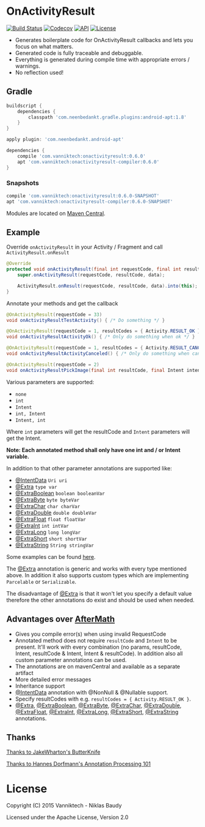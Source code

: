 # OnActivityResult

[![Build Status](https://travis-ci.org/vanniktech/OnActivityResult.svg?branch=master)](https://travis-ci.org/vanniktech/OnActivityResult?branch=master)
[![Codecov](https://codecov.io/github/vanniktech/OnActivityResult/coverage.svg?branch=master)](https://codecov.io/github/vanniktech/OnActivityResult?branch=master)
[![API](https://img.shields.io/badge/API-15%2B-brightgreen.svg?style=flat)](https://android-arsenal.com/api?level=15)
[![License](http://img.shields.io/:license-apache-blue.svg)](http://www.apache.org/licenses/LICENSE-2.0.html)

* Generates boilerplate code for OnActivityResult callbacks and lets you focus on what matters.
* Generated code is fully traceable and debuggable.
* Everything is generated during compile time with appropriate errors / warnings.
* No reflection used!

## Gradle

```groovy
buildscript {
    dependencies {
        classpath 'com.neenbedankt.gradle.plugins:android-apt:1.8'
    }
}

apply plugin: 'com.neenbedankt.android-apt'

dependencies {
    compile 'com.vanniktech:onactivityresult:0.6.0'
    apt 'com.vanniktech:onactivityresult-compiler:0.6.0'
}
```

### Snapshots

```groovy
compile 'com.vanniktech:onactivityresult:0.6.0-SNAPSHOT'
apt 'com.vanniktech:onactivityresult-compiler:0.6.0-SNAPSHOT'
```

Modules are located on [Maven Central](https://oss.sonatype.org/#nexus-search;quick~onactivityresult).

## Example

Override `onActivityResult` in your Activity / Fragment and call `ActivityResult.onResult`

```java
@Override
protected void onActivityResult(final int requestCode, final int resultCode, final Intent data) {
    super.onActivityResult(requestCode, resultCode, data);

    ActivityResult.onResult(requestCode, resultCode, data).into(this);
}
```

Annotate your methods and get the callback

```java
@OnActivityResult(requestCode = 33)
void onActivityResultTestActivity() { /* Do something */ }

@OnActivityResult(requestCode = 1, resultCodes = { Activity.RESULT_OK })
void onActivityResultActivityOk() { /* Only do something when ok */ }

@OnActivityResult(requestCode = 1, resultCodes = { Activity.RESULT_CANCELED })
void onActivityResultActivityCanceled() { /* Only do something when canceled */ }

@OnActivityResult(requestCode = 2)
void onActivityResultPickImage(final int resultCode, final Intent intent) { /* Do something */ }
```

Various parameters are supported:

* `none`
* `int`
* `Intent`
* `int, Intent`
* `Intent, int`

Where `int` parameters will get the resultCode and `Intent` parameters will get the Intent.

**Note: Each annotated method shall only have one int and / or Intent variable.**

In addition to that other parameter annotations are supported like:

* [@IntentData](onactivityresult-annotations/src/main/java/onactivityresult/IntentData.java) `Uri uri`
* [@Extra](onactivityresult-annotations/src/main/java/onactivityresult/Extra.java) `type var`
* [@ExtraBoolean](onactivityresult-annotations/src/main/java/onactivityresult/ExtraBoolean.java) `boolean booleanVar`
* [@ExtraByte](onactivityresult-annotations/src/main/java/onactivityresult/ExtraByte.java) `byte byteVar`
* [@ExtraChar](onactivityresult-annotations/src/main/java/onactivityresult/ExtraChar.java) `char charVar`
* [@ExtraDouble](onactivityresult-annotations/src/main/java/onactivityresult/ExtraDouble.java) `double doubleVar`
* [@ExtraFloat](onactivityresult-annotations/src/main/java/onactivityresult/ExtraFloat.java) `float floatVar`
* [@ExtraInt](onactivityresult-annotations/src/main/java/onactivityresult/ExtraInt.java) `int intVar`
* [@ExtraLong](onactivityresult-annotations/src/main/java/onactivityresult/ExtraLong.java) `long longVar`
* [@ExtraShort](onactivityresult-annotations/src/main/java/onactivityresult/ExtraShort.java) `short shortVar`
* [@ExtraString](onactivityresult-annotations/src/main/java/onactivityresult/ExtraString.java) `String stringVar`

Some examples can be found [here](./onactivityresult-sample/src/main/java/com/vanniktech/onactivityresult/sample/MainActivity.java).

The [@Extra](onactivityresult-annotations/src/main/java/onactivityresult/Extra.java) annotation is generic and works with every type mentioned above. In addition it also supports custom types which are implementing `Parcelable` or `Serializable`.

The disadvantage of [@Extra](onactivityresult-annotations/src/main/java/onactivityresult/Extra.java) is that it won't let you specify a default value therefore the other annotations do exist and should be used when needed.

## Advantages over [AfterMath](https://github.com/MichaelEvans/Aftermath)

* Gives you compile error(s) when using invalid RequestCode
* Annotated method does not require `resultCode` and `Intent` to be present. It'll work with every combination (no params, resultCode, Intent, resultCode & Intent, Intent & resultCode). In addition also all custom parameter annotations can be used.
* The annotations are on mavenCentral and available as a separate artifact
* More detailed error messages
* Inheritance support
* [@IntentData](onactivityresult-annotations/src/main/java/onactivityresult/IntentData.java) annotation with @NonNull & @Nullable support.
* Specify resultCodes with e.g. `resultCodes = { Activity.RESULT_OK }`.
* [@Extra](onactivityresult-annotations/src/main/java/onactivityresult/Extra.java), [@ExtraBoolean](onactivityresult-annotations/src/main/java/onactivityresult/ExtraBoolean.java), [@ExtraByte](onactivityresult-annotations/src/main/java/onactivityresult/ExtraByte.java), [@ExtraChar](onactivityresult-annotations/src/main/java/onactivityresult/ExtraChar.java), [@ExtraDouble](onactivityresult-annotations/src/main/java/onactivityresult/ExtraDouble.java), [@ExtraFloat](onactivityresult-annotations/src/main/java/onactivityresult/ExtraFloat.java), [@ExtraInt](onactivityresult-annotations/src/main/java/onactivityresult/ExtraInt.java), [@ExtraLong](onactivityresult-annotations/src/main/java/onactivityresult/ExtraLong.java), [@ExtraShort](onactivityresult-annotations/src/main/java/onactivityresult/ExtraShort.java), [@ExtraString](onactivityresult-annotations/src/main/java/onactivityresult/ExtraString.java) annotations.

## Thanks

[Thanks to JakeWharton's ButterKnife](https://github.com/JakeWharton/butterknife)

[Thanks to Hannes Dorfmann's Annotation Processing 101](http://hannesdorfmann.com/annotation-processing/annotationprocessing101)

# License

Copyright (C) 2015 Vanniktech - Niklas Baudy

Licensed under the Apache License, Version 2.0